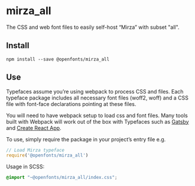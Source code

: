 
# mirza_all

The CSS and web font files to easily self-host “Mirza” with subset "all".

## Install

`npm install --save @openfonts/mirza_all`

## Use

Typefaces assume you’re using webpack to process CSS and files. Each typeface
package includes all necessary font files (woff2, woff) and a CSS file with
font-face declarations pointing at these files.

You will need to have webpack setup to load css and font files. Many tools built
with Webpack will work out of the box with Typefaces such as [Gatsby](https://github.com/gatsbyjs/gatsby)
and [Create React App](https://github.com/facebookincubator/create-react-app).

To use, simply require the package in your project’s entry file e.g.

```javascript
// Load Mirza typeface
require('@openfonts/mirza_all')
```

Usage in SCSS:
```scss
@import "~@openfonts/mirza_all/index.css";
```
